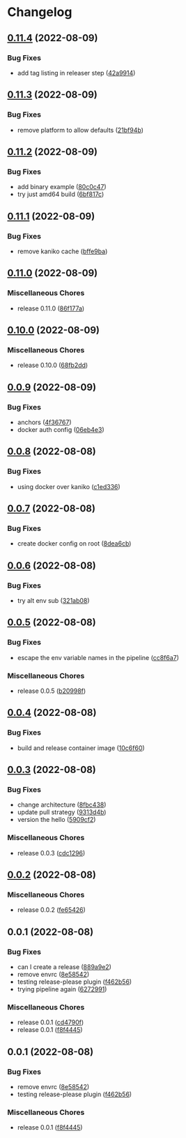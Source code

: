 # Changelog

## [0.11.4](https://github.com/kameshsampath/drone-quickstart/compare/v0.11.3...v0.11.4) (2022-08-09)


### Bug Fixes

* add tag listing in releaser step ([42a9914](https://github.com/kameshsampath/drone-quickstart/commit/42a9914a5673f736d9ecbcdc545bee1863d5a6d6))

## [0.11.3](https://github.com/kameshsampath/drone-quickstart/compare/v0.11.2...v0.11.3) (2022-08-09)


### Bug Fixes

* remove platform to allow defaults ([21bf94b](https://github.com/kameshsampath/drone-quickstart/commit/21bf94b27fcf237a85fd120cc5e63ea1d4d0dd07))

## [0.11.2](https://github.com/kameshsampath/drone-quickstart/compare/v0.11.1...v0.11.2) (2022-08-09)


### Bug Fixes

* add binary example ([80c0c47](https://github.com/kameshsampath/drone-quickstart/commit/80c0c47116e3dcc7a173f8c8ec1fe1e4cbb3da7a))
* try just amd64 build ([6bf817c](https://github.com/kameshsampath/drone-quickstart/commit/6bf817cedabcc8ae43323ad584514af4c2c53f7d))

## [0.11.1](https://github.com/kameshsampath/drone-quickstart/compare/v0.11.0...v0.11.1) (2022-08-09)


### Bug Fixes

* remove kaniko cache ([bffe9ba](https://github.com/kameshsampath/drone-quickstart/commit/bffe9ba3bfe5123fa70db8a45fd2c9779f8d08b8))

## [0.11.0](https://github.com/kameshsampath/drone-quickstart/compare/v0.10.0...v0.11.0) (2022-08-09)


### Miscellaneous Chores

* release 0.11.0 ([86f177a](https://github.com/kameshsampath/drone-quickstart/commit/86f177a8d0528294fdceb4128404e9e07004ce0f))

## [0.10.0](https://github.com/kameshsampath/drone-quickstart/compare/v0.0.9...v0.10.0) (2022-08-09)


### Miscellaneous Chores

* release 0.10.0 ([68fb2dd](https://github.com/kameshsampath/drone-quickstart/commit/68fb2dd06b7f5e77f49eb1cf56b9d83bcee9f27e))

## [0.0.9](https://github.com/kameshsampath/drone-quickstart/compare/v0.0.8...v0.0.9) (2022-08-09)


### Bug Fixes

* anchors ([4f36767](https://github.com/kameshsampath/drone-quickstart/commit/4f36767d2c84df8336d8b75796a15fdf0ec3bb80))
* docker auth config ([06eb4e3](https://github.com/kameshsampath/drone-quickstart/commit/06eb4e327e956d1a92dbc12f0d201e2df97c37b1))

## [0.0.8](https://github.com/kameshsampath/drone-quickstart/compare/v0.0.7...v0.0.8) (2022-08-08)


### Bug Fixes

* using docker over kaniko ([c1ed336](https://github.com/kameshsampath/drone-quickstart/commit/c1ed336e94a728db4202151e66688e3675c57fa7))

## [0.0.7](https://github.com/kameshsampath/drone-quickstart/compare/v0.0.6...v0.0.7) (2022-08-08)


### Bug Fixes

* create docker config on root ([8dea6cb](https://github.com/kameshsampath/drone-quickstart/commit/8dea6cbd7c47e2bdf503619766a1f927af2e9e17))

## [0.0.6](https://github.com/kameshsampath/drone-quickstart/compare/v0.0.5...v0.0.6) (2022-08-08)


### Bug Fixes

* try alt env sub ([321ab08](https://github.com/kameshsampath/drone-quickstart/commit/321ab08dda45189e2ef8e7e4151a433c9e39ce43))

## [0.0.5](https://github.com/kameshsampath/drone-quickstart/compare/v0.0.4...v0.0.5) (2022-08-08)


### Bug Fixes

* escape the env variable names in the pipeline ([cc8f6a7](https://github.com/kameshsampath/drone-quickstart/commit/cc8f6a7b9e2fdead1732e1f298dbd6a35c36da73))


### Miscellaneous Chores

* release 0.0.5 ([b20998f](https://github.com/kameshsampath/drone-quickstart/commit/b20998f4a7143acd23cf052d07c3f687b28592bc))

## [0.0.4](https://github.com/kameshsampath/drone-quickstart/compare/v0.0.3...v0.0.4) (2022-08-08)


### Bug Fixes

* build and release container image ([10c6f60](https://github.com/kameshsampath/drone-quickstart/commit/10c6f60c8da1e6bcb960fdca61ee1f090f636723))

## [0.0.3](https://github.com/kameshsampath/drone-quickstart/compare/v0.0.2...v0.0.3) (2022-08-08)


### Bug Fixes

* change architecture ([8fbc438](https://github.com/kameshsampath/drone-quickstart/commit/8fbc438d5b0f0293cb57c49a56f7f9951d60f81b))
* update pull strategy ([9313d4b](https://github.com/kameshsampath/drone-quickstart/commit/9313d4b2f39eb6ee671bc1a20552d50996c11625))
* version the hello ([5909cf2](https://github.com/kameshsampath/drone-quickstart/commit/5909cf29f973e51f90adb11dec64157fffb8f805))


### Miscellaneous Chores

* release 0.0.3 ([cdc1296](https://github.com/kameshsampath/drone-quickstart/commit/cdc129699d6dde16dd7baae64e6a2cd0485a7f12))

## [0.0.2](https://github.com/kameshsampath/drone-quickstart/compare/v0.0.1...v0.0.2) (2022-08-08)


### Miscellaneous Chores

* release 0.0.2 ([fe65426](https://github.com/kameshsampath/drone-quickstart/commit/fe65426d761b0da0253fe6c203f71a9a03cb085e))

## 0.0.1 (2022-08-08)


### Bug Fixes

* can I create a release ([889a9e2](https://github.com/kameshsampath/drone-quickstart/commit/889a9e2386dd51a190360da082d650df24f9268f))
* remove envrc ([8e58542](https://github.com/kameshsampath/drone-quickstart/commit/8e585427eb183f66ee0e5ef45b29850c096d1501))
* testing release-please plugin ([f462b56](https://github.com/kameshsampath/drone-quickstart/commit/f462b560c1b35367804afbda38916745e6cd1ad3))
* trying pipeline again ([6272991](https://github.com/kameshsampath/drone-quickstart/commit/6272991ba431c47959aaa30350eb132ead4216e9))


### Miscellaneous Chores

* release 0.0.1 ([cd4790f](https://github.com/kameshsampath/drone-quickstart/commit/cd4790f735f1b5a7e00899270a410fc43e0876bb))
* release 0.0.1 ([f8f4445](https://github.com/kameshsampath/drone-quickstart/commit/f8f4445b0d20193b23d37115c1a3864dc0528ada))

## 0.0.1 (2022-08-08)


### Bug Fixes

* remove envrc ([8e58542](https://github.com/kameshsampath/drone-quickstart/commit/8e585427eb183f66ee0e5ef45b29850c096d1501))
* testing release-please plugin ([f462b56](https://github.com/kameshsampath/drone-quickstart/commit/f462b560c1b35367804afbda38916745e6cd1ad3))


### Miscellaneous Chores

* release 0.0.1 ([f8f4445](https://github.com/kameshsampath/drone-quickstart/commit/f8f4445b0d20193b23d37115c1a3864dc0528ada))
